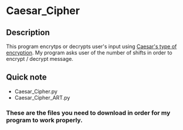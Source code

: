 # Caesar_Cipher
## Description
This program encrytps or decrypts user's input using [Caesar's type of encryption](https://en.wikipedia.org/wiki/Caesar_cipher). My program asks user of the number of shifts in order to encrypt / decrypt message.
## Quick note
- Caesar_Cipher.py
- Caesar_Cipher_ART.py
### These are the files you need to download in order for my program to work properly.